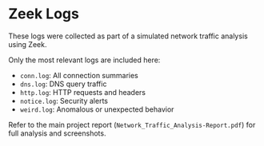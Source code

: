 # Zeek Logs

These logs were collected as part of a simulated network traffic analysis using Zeek.

Only the most relevant logs are included here:
- `conn.log`: All connection summaries
- `dns.log`: DNS query traffic
- `http.log`: HTTP requests and headers
- `notice.log`: Security alerts
- `weird.log`: Anomalous or unexpected behavior

Refer to the main project report (`Network_Traffic_Analysis-Report.pdf`) for full analysis and screenshots.
